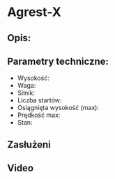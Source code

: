 # Agrest-X
## Opis:

## Parametry techniczne:
- Wysokość:
- Waga: 
- Silnik:
- Liczba startów:
- Osiągnięta wysokość (max):
- Prędkość max:
- Stan:

## Zasłużeni


## Video
